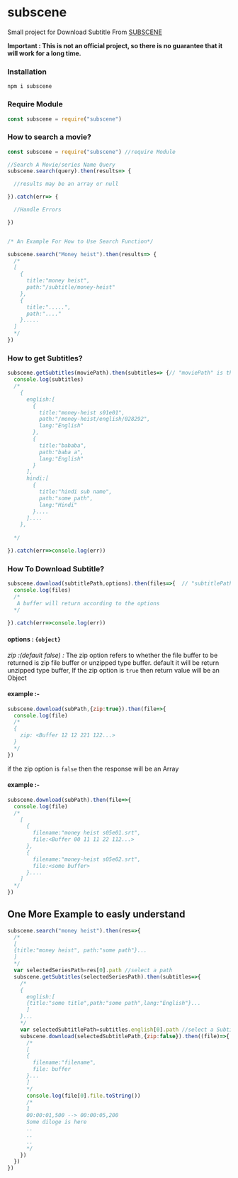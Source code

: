 # subscene

Small project for Download Subtitle From [SUBSCENE](https://www.subscene.com/)

**Important : This is not an official project, so there is no guarantee that it will work for a long time.**

### Installation
`npm i subscene`

### Require Module
```javascript
const subscene = require("subscene")
```

### How to search a movie?

```javascript
const subscene = require("subscene") //require Module

//Search A Movie/series Name Query
subscene.search(query).then(results=> {

  //results may be an array or null

}).catch(err=> {

  //Handle Errors

})


/* An Example For How to Use Search Function*/

subscene.search("Money heist").then(results=> {
  /*
  [
    {
      title:"money heist",
      path:"/subtitle/money-heist"
    },
    {
      title:".....",
      path:"...."
    }.....
  ]
  */
})

```

### How to get Subtitles?


```javascript
subscene.getSubtitles(moviePath).then(subtitles=> {// "moviePath" is the "path" returned in the subscene.search() function
  console.log(subtitles)
  /*
    {
      english:[
        {
          title:"money-heist s01e01",
          path:"/money-heist/english/028292",
          lang:"English"
        },
        {
          title:"bababa",
          path:"baba a",
          lang:"English"
        }
      ],
      hindi:[
        {
          title:"hindi sub name",
          path:"some path",
          lang:"Hindi"
        }....
      ]....
    },
    
  */

}).catch(err=>console.log(err))
```

### How To Download Subtitle?

```javascript
subscene.download(subtitlePath,options).then(files=>{  // "subtitlePath" is the "path" returned in the subscene.getSubtitles() function
  console.log(files)
  /*
   A buffer will return according to the options
  */
  
}).catch(err=>console.log(err))
```

#### options : `{object}`

*zip :(default false) :*
The zip option refers to whether the file buffer to be returned is zip file buffer or unzipped type buffer. default it will be return unzipped type buffer,
If the zip option is `true` then return value will be an Object 
#### example :-
```javascript
subscene.download(subPath,{zip:true}).then(file=>{
  console.log(file)
  /*
  {
    zip: <Buffer 12 12 221 122...>
  }
  */
})
```

if the zip option is `false` then the response will be an Array

#### example :-

```javascript
subscene.download(subPath).then(file=>{
  console.log(file)
  /*
    [
      {
        filename:"money heist s05e01.srt",
        file:<Buffer 00 11 11 22 112...>
      },
      {
        filename:"money-heist s05e02.srt",
        file:<some buffer>
      }....
    ]
  */
})
```




## One More Example to easly understand

```javascript
subscene.search("money heist").then(res=>{
  /*
  [
  {title:"money heist", path:"some path"}...
  ]
  */
  var selectedSeriesPath=res[0].path //select a path
  subscene.getSubtitles(selectedSeriesPath).then(subtitles=>{
    /*
    {
      english:[
      {title:"some title",path:"some path",lang:"English"}...
      ]
    }...
    */
    var selectedSubtitlePath=subtitles.english[0].path //select a Subtitile path
    subscene.download(selectedSubtitlePath,{zip:false}).then((file)=>{
      /*
      [
      {
        filename:"filename",
        file: buffer
      }...
      ]
      */
      console.log(file[0].file.toString())
      /*
      1
      00:00:01,500 --> 00:00:05,200
      Some diloge is here
      ..
      ..
      ..
      */
    })
  })
})
```